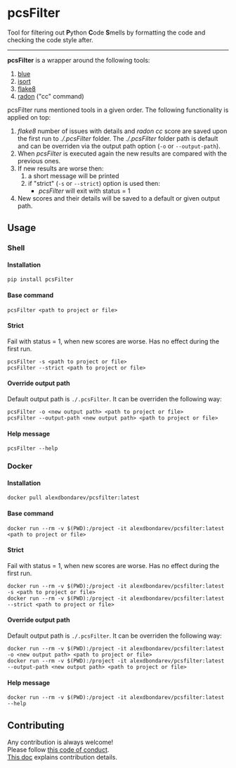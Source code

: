 # pcsFilter
Tool for filtering out **P**ython **C**ode **S**mells by 
formatting the code and checking the code style after.

---

**pcsFilter** is a wrapper around the following tools: 
1. [blue](https://pypi.org/project/blue/)
2. [isort](https://pypi.org/project/isort/)
3. [flake8](https://pypi.org/project/flake8/)
4. [radon](https://pypi.org/project/radon/) ("cc" command)

pcsFilter runs mentioned tools in a given order. The following functionality 
is applied on top:

1. _flake8_ number of issues with details and _radon cc_ score are saved upon 
   the first run to _./.pcsFilter_ folder. The _./.pcsFilter_ folder path is 
   default and can be overriden via the output path option 
   (`-o` or `--output-path`).
2. When _pcsFilter_ is executed again the new results are compared with the 
   previous ones.
3. If new results are worse then: 
   1. a short message will be printed
   2. if "strict" (`-s` or `--strict`) option is used then:
      - _pcsFilter_ will exit with status = 1
4. New scores and their details will be saved to a default or given output path.

## Usage
### Shell
#### Installation
```shell
pip install pcsFilter
```

#### Base command
```shell
pcsFilter <path to project or file>
```

#### Strict
Fail with status = 1, when new scores are worse. Has no effect during the 
first run.
```shell
pcsFilter -s <path to project or file>
pcsFilter --strict <path to project or file>
```

#### Override output path
Default output path is `./.pcsFilter`. It can be overriden the following way:
```shell
pcsFilter -o <new output path> <path to project or file>
pcsFilter --output-path <new output path> <path to project or file>
```

#### Help message
```shell
pcsFilter --help
```

### Docker
#### Installation
```shell
docker pull alexdbondarev/pcsfilter:latest
```

#### Base command
```shell
docker run --rm -v $(PWD):/project -it alexdbondarev/pcsfilter:latest <path to project or file>
```

#### Strict
Fail with status = 1, when new scores are worse. Has no effect during the 
first run.
```shell
docker run --rm -v $(PWD):/project -it alexdbondarev/pcsfilter:latest -s <path to project or file>
docker run --rm -v $(PWD):/project -it alexdbondarev/pcsfilter:latest --strict <path to project or file>
```

#### Override output path
Default output path is `./.pcsFilter`. It can be overriden the following way:
```shell
docker run --rm -v $(PWD):/project -it alexdbondarev/pcsfilter:latest -o <new output path> <path to project or file>
docker run --rm -v $(PWD):/project -it alexdbondarev/pcsfilter:latest --output-path <new output path> <path to project or file>
```

#### Help message
```shell
docker run --rm -v $(PWD):/project -it alexdbondarev/pcsfilter:latest --help
```


## Contributing
Any contribution is always welcome!  
Please follow [this code of conduct](./CODE_OF_CONDUCT.md).  
[This doc](./CONTRIBUTING.md) explains contribution details.
